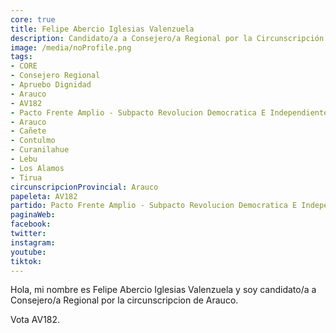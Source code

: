```yaml
---
core: true
title: Felipe Abercio Iglesias Valenzuela
description: Candidato/a a Consejero/a Regional por la Circunscripción de Arauco
image: /media/noProfile.png
tags:
- CORE
- Consejero Regional
- Apruebo Dignidad
- Arauco
- AV182
- Pacto Frente Amplio - Subpacto Revolucion Democratica E Independientes - Independientes
- Arauco
- Cañete
- Contulmo
- Curanilahue
- Lebu
- Los Alamos
- Tirua
circunscripcionProvincial: Arauco
papeleta: AV182
partido: Pacto Frente Amplio - Subpacto Revolucion Democratica E Independientes - Independientes
paginaWeb:
facebook:
twitter:
instagram:
youtube:
tiktok:
---
```

Hola, mi nombre es Felipe Abercio Iglesias Valenzuela y soy candidato/a a Consejero/a Regional por la circunscripcion de Arauco.

Vota AV182.